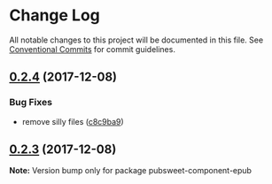 # Change Log

All notable changes to this project will be documented in this file.
See [Conventional Commits](https://conventionalcommits.org) for commit guidelines.

<a name="0.2.4"></a>
## [0.2.4](https://gitlab.coko.foundation/pubsweet/pubsweet/compare/v0.2.3...v0.2.4) (2017-12-08)


### Bug Fixes

* remove silly files ([c8c9ba9](https://gitlab.coko.foundation/pubsweet/pubsweet/commit/c8c9ba9))




<a name="0.2.3"></a>
## [0.2.3](https://gitlab.coko.foundation/pubsweet/pubsweet/compare/v0.0.0...v0.2.3) (2017-12-08)




**Note:** Version bump only for package pubsweet-component-epub
